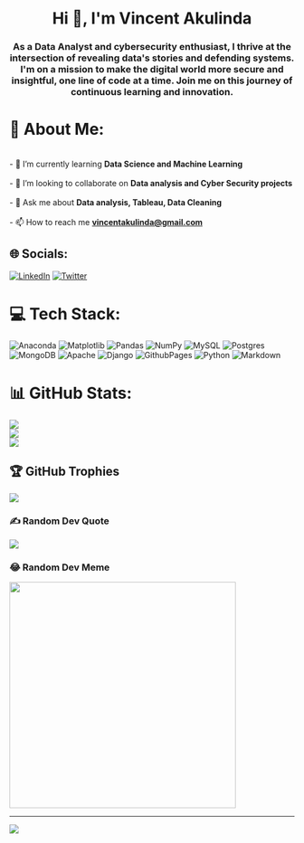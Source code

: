 <h1 align="center">Hi 👋, I'm Vincent Akulinda</h1>
<h3 align="center">As a Data Analyst and cybersecurity enthusiast, I thrive at the intersection of  revealing data's stories and defending systems. I'm on a mission to make the digital world more secure and insightful, one line of code at a time. Join me on this journey of continuous learning and innovation.</h3>

# 💫 About Me:
<br>- 🌱 I’m currently learning **Data Science and Machine Learning**<br><br>- 👯 I’m looking to collaborate on **Data analysis and Cyber Security projects**<br><br>- 💬 Ask me about **Data analysis, Tableau, Data Cleaning**<br><br>- 📫 How to reach me **vincentakulinda@gmail.com**


## 🌐 Socials:
[![LinkedIn](https://img.shields.io/badge/LinkedIn-%230077B5.svg?logo=linkedin&logoColor=white)](https://linkedin.com/in/vincentakulinda) [![Twitter](https://img.shields.io/badge/Twitter-%231DA1F2.svg?logo=Twitter&logoColor=white)](https://twitter.com/vincentakulinda_ke) 

# 💻 Tech Stack:
![Anaconda](https://img.shields.io/badge/Anaconda-%2344A833.svg?style=for-the-badge&logo=anaconda&logoColor=white) ![Matplotlib](https://img.shields.io/badge/Matplotlib-%23ffffff.svg?style=for-the-badge&logo=Matplotlib&logoColor=black) ![Pandas](https://img.shields.io/badge/pandas-%23150458.svg?style=for-the-badge&logo=pandas&logoColor=white) ![NumPy](https://img.shields.io/badge/numpy-%23013243.svg?style=for-the-badge&logo=numpy&logoColor=white) ![MySQL](https://img.shields.io/badge/mysql-%2300000f.svg?style=for-the-badge&logo=mysql&logoColor=white) ![Postgres](https://img.shields.io/badge/postgres-%23316192.svg?style=for-the-badge&logo=postgresql&logoColor=white) ![MongoDB](https://img.shields.io/badge/MongoDB-%234ea94b.svg?style=for-the-badge&logo=mongodb&logoColor=white) ![Apache](https://img.shields.io/badge/apache-%23D42029.svg?style=for-the-badge&logo=apache&logoColor=white) ![Django](https://img.shields.io/badge/django-%23092E20.svg?style=for-the-badge&logo=django&logoColor=white) ![GithubPages](https://img.shields.io/badge/github%20pages-121013?style=for-the-badge&logo=github&logoColor=white) ![Python](https://img.shields.io/badge/python-3670A0?style=for-the-badge&logo=python&logoColor=ffdd54) ![Markdown](https://img.shields.io/badge/markdown-%23000000.svg?style=for-the-badge&logo=markdown&logoColor=white)
# 📊 GitHub Stats:
![](https://github-readme-stats.vercel.app/api?username=vincentakulinda&theme=dark&hide_border=false&include_all_commits=true&count_private=false)<br/>
![](https://github-readme-streak-stats.herokuapp.com/?user=vincentakulinda&theme=dark&hide_border=false)<br/>
![](https://github-readme-stats.vercel.app/api/top-langs/?username=vincentakulinda&theme=dark&hide_border=false&include_all_commits=true&count_private=false&layout=compact)

## 🏆 GitHub Trophies
![](https://github-profile-trophy.vercel.app/?username=vincentakulinda&theme=radical&no-frame=false&no-bg=true&margin-w=4)

### ✍️ Random Dev Quote
![](https://quotes-github-readme.vercel.app/api?type=horizontal&theme=radical)

### 😂 Random Dev Meme
<img src='https://randommeme-five.vercel.app/' style="height: 400px;"/>

---
[![](https://visitcount.itsvg.in/api?id=vincentakulinda&icon=0&color=0)](https://visitcount.itsvg.in)

<!-- Proudly created with GPRM ( https://gprm.itsvg.in ) -->
